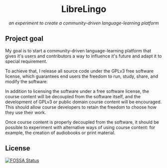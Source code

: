 <h1 align="center">LibreLingo</h1>
<p align="center"><em>an experiment to create a community-driven language-learning platform</em></p>

## Project goal

My goal is to start a community-driven language-learning platform that gives it's users and contributors a way to influence it's future and adapt it to special requirement.

To achieve that, I release all source code under the GPLv3 free software license, which guarantees end users the freedom to run, study, share, and modify the software.

In addition to licensing the software under a free software license, the course content will be decoupled from the software itself, and the development of GPLv3 or public domain course content will be encouraged. This should allow course developers to retain the freedom to choose how they use their work.

Once course content is properly decoupled from the software, it should be possible to experiment with alternative ways of using course content: for example, the creation of audiobooks or print material.

## License
[![FOSSA Status](https://app.fossa.io/api/projects/git%2Bgithub.com%2Fkantord%2FLibreLingo.svg?type=large)](https://app.fossa.io/projects/git%2Bgithub.com%2Fkantord%2FLibreLingo?ref=badge_large)

